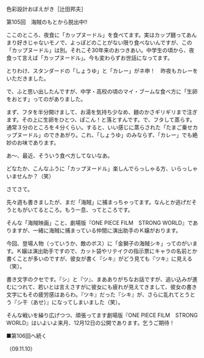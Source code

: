 <!-- source: http://web.archive.org/web/20250215190716/http://www.style.fm/as/05_column/tsujita/tsujita105.shtml -->

色彩設計おぼえがき［辻田邦夫］

第105回　海賊のもとから脱出中!!

ここのところ、夜食に「カップヌードル」を食べてます。実はカップ麺ってあんまり好きじゃないモノで、よっぽどのことがない限り食べないんですが、この「カップヌードル」は別。それこそ30年来のおつきあい。中学生の頃から、夜食って言えば「カップヌードル」。今も変わらずお世話になってます。

とりわけ、スタンダードの「しょうゆ」と「カレー」がネ申！　昨夜もカレーをいただきました。

で、ふと思い出したんですが、中学・高校の頃のマイ・ブームな食べ方に「生卵をおとす」ってのがありました。

まず、フタを半分開けまして、お湯を気持ち少なめ、麺のかさギリギリまで注ぎます。その上に生卵をひとつ、ぽこん！と落とすんです。で、フタして蒸らす。通常３分のところを４分くらい。すると、いい感じに蒸らされた「たまご乗せカップヌードル」のできあがり。これ、「しょうゆ」のみならず、「カレー」でも絶妙のお味であります。

あ〜、最近、そういう食べ方してないなあ。

どなたか、こんなふうに「カップヌードル」楽しんでらっしゃる方、いらっしゃいませんか？（笑）

さてさて。

先々週も書きましたが、まだ「海賊」に捕まっちゃってます。なんとか逃げだそうともがいてるところ。もう一息、ってところです。

そんな「海賊映画」こと、劇場版『ONE PIECE FILM　STRONG WORLD』でありますが、一緒に海賊に捕まっている仲間に演出助手のＫ嬢がおります。

今回、登場人物（っていうか、敵のボス）に「金獅子の海賊シキ」ってのがいます。Ｋ嬢は演出助手ですので、カット袋やリテイクの指示票にキャラの名前とか書くことが多いのですが、彼女が書く『シキ』がどう見ても『ツキ』に見える（笑）。

書き文字のクセです。『シ』と『ツ』、まあありがちなお話ですが、追い込みが進むにつれて、若いとは言えさすがに彼女にも疲れが見えてきまして、彼女の書き文字にもその疲労感はあらわ。『ツキ』だった『シキ』が、さらに乱れてとうとう『シ干（あせ）』になってしまいました（笑）。

そんな戦いを繰り広げつつ、頑張ってます劇場版『ONE PIECE FILM　STRONG WORLD』はいよいよ来月、12月12日の公開であります。乞うご期待！

■第106回へ続く

（09.11.10）
